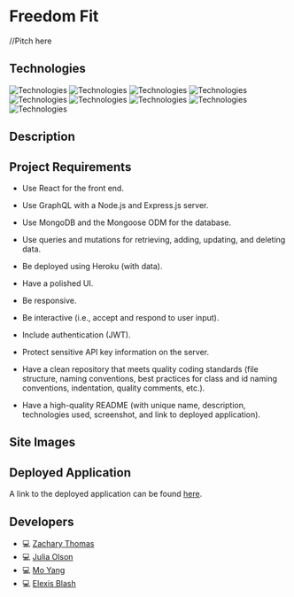 # Freedom Fit

//Pitch here

## Technologies
![Technologies](https://img.shields.io/badge/-HTML-E34F26?logo=html5&logoColor=white)
![Technologies](https://img.shields.io/badge/-CSS-1572B6?logo=css3&logoColor=white)
![Technologies](https://img.shields.io/badge/-Bootstrap-7952B3?logo=Bootstrap&logoColor=white)
![Technologies](https://img.shields.io/badge/-ReactJs-61DAFB?logo=react)
![Technologies](https://img.shields.io/badge/-JavaScript-007396?logo=JavaScript&logoColor=white)
![Technologies](https://img.shields.io/badge/-Node.js-339933?logo=Node.js&logoColor=white)
![Technologies](https://img.shields.io/badge/-Git-F05032?logo=Git&logoColor=white)
![Technologies](https://img.shields.io/badge/-npm-CB3837?logo=npm&logoColor=white)
![Technologies](https://img.shields.io/badge/Heroku-430098?logo=Git&logoColor=white)

## Description

## Project Requirements
* Use React for the front end.

* Use GraphQL with a Node.js and Express.js server.

* Use MongoDB and the Mongoose ODM for the database.

* Use queries and mutations for retrieving, adding, updating, and deleting data.

* Be deployed using Heroku (with data).

* Have a polished UI.

* Be responsive.

* Be interactive (i.e., accept and respond to user input).

* Include authentication (JWT).

* Protect sensitive API key information on the server.

* Have a clean repository that meets quality coding standards (file structure, naming conventions, best practices for class and id naming conventions, indentation, quality comments, etc.).

* Have a high-quality README (with unique name, description, technologies used, screenshot, and link to deployed application).


## Site Images

## Deployed Application

A link to the deployed application can be found [here]().

## Developers
- :computer: [Zachary Thomas](https://github.com/Sccr0123)
- :computer: [Julia Olson](https://github.com/jolson2811)
- :computer: [Mo Yang](https://github.com/moyangdev)
- :computer: [Elexis Blash](https://github.com/E-Lexis)